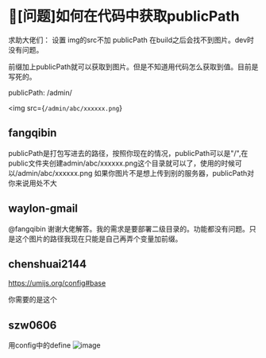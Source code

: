 # 🧐[问题]如何在代码中获取publicPath

求助大佬们： 设置 img的src不加 publicPath 在build之后会找不到图片。dev时没有问题。

前缀加上publicPath就可以获取到图片。但是不知道用代码怎么获取到值。目前是写死的。

publicPath: /admin/

<img src={`/admin/abc/xxxxxx.png`}

## fangqibin

publicPath是打包写进去的路径，按照你现在的情况，publicPath可以是"/",在public文件夹创建admin/abc/xxxxxx.png这个目录就可以了，使用的时候可以/admin/abc/xxxxxx.png
如果你图片不是想上传到别的服务器，publicPath对你来说用处不大

## waylon-gmail

@fangqibin 谢谢大佬解答。我的需求是要部署二级目录的。功能都没有问题。只是这个图片的路径我现在只能是自己再弄个变量加前缀。

## chenshuai2144

https://umijs.org/config#base

你需要的是这个

## szw0606

用config中的define
![image](https://github.com/ant-design/ant-design-pro/assets/8005008/43cf3ccb-d74f-4327-b0b7-12d12d0e0cdb)

